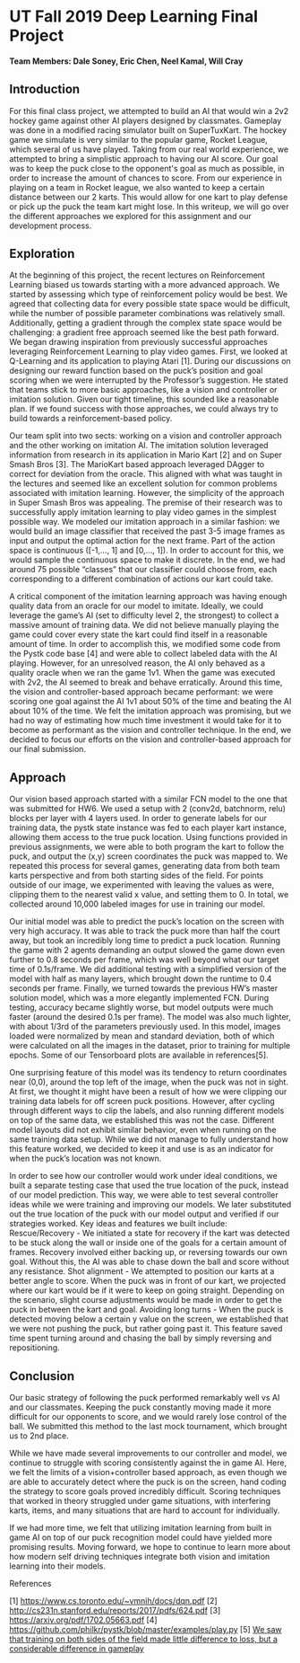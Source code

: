 # UT Fall 2019 Deep Learning Final Project
#### Team Members: Dale Soney, Eric Chen, Neel Kamal, Will Cray

## Introduction

For this final class project, we attempted to build an AI that would win a 2v2 hockey game against other AI players designed by classmates. Gameplay was done in a modified racing simulator built on SuperTuxKart. The hockey game we simulate is very similar to the popular game, Rocket League, which several of us have played. Taking from our real world experience, we attempted to bring a simplistic approach to having our AI score. Our goal was to keep the puck close to the opponent's goal as much as possible, in order to increase the amount of chances to score. From our experience in playing on a team in Rocket league, we also wanted to keep a certain distance between our 2 karts. This would allow for one kart to play defense or pick up the puck the team kart might lose. In this writeup, we will go over the different approaches we explored for this assignment and our development process.

## Exploration

At the beginning of this project, the recent lectures on Reinforcement Learning biased us towards starting with a more advanced approach. We started by assessing which type of reinforcement policy would be best. We agreed that collecting data for every possible state space would be difficult, while the number of possible parameter combinations was relatively small. Additionally, getting a gradient through the complex state space would be challenging: a gradient free approach seemed like the best path forward. We began drawing inspiration from previously successful approaches leveraging Reinforcement Learning to play video games. First, we looked at Q-Learning and its application to playing Atari [1]. During our discussions on designing our reward function based on the puck’s position and goal scoring when we were interrupted by the Professor’s suggestion. He stated that teams stick to more basic approaches, like a vision and controller or imitation solution. Given our tight timeline, this sounded like a reasonable plan. If we found success with those approaches, we could always try to build towards a reinforcement-based policy.

Our team split into two sects: working on a vision and controller approach and the other working on imitation AI. The imitation solution leveraged information from research in its application in Mario Kart [2] and on Super Smash Bros [3]. The MarioKart based approach leveraged DAgger to correct for deviation from the oracle. This aligned with what was taught in the lectures and seemed like an excellent solution for common problems associated with imitation learning. However, the simplicity of the approach in Super Smash Bros was appealing. The premise of their research was to successfully apply imitation learning to play video games in the simplest possible way. We modeled our imitation approach in a similar fashion: we would build an image classifier that received the past 3-5 image frames as input and output the optimal action for the next frame. Part of the action space is continuous ([-1,…, 1] and [0,…, 1]). In order to account for this, we would sample the continuous space to make it discrete. In the end, we had around 75 possible “classes” that our classifier could choose from, each corresponding to a different combination of actions our kart could take.

A critical component of the imitation learning approach was having enough quality data from an oracle for our model to imitate. Ideally, we could leverage the game’s AI (set to difficulty level 2, the strongest) to collect a massive amount of training data. We did not believe manually playing the game could cover every state the kart could find itself in a reasonable amount of time. In order to accomplish this, we modified some code from the Pystk code base [4] and were able to collect labeled data with the AI playing. However, for an unresolved reason, the AI only behaved as a quality oracle when we ran the game 1v1. When the game was executed with 2v2, the AI seemed to break and behave erratically. Around this time, the vision and controller-based approach became performant: we were scoring one goal against the AI 1v1 about 50% of the time and beating the AI about 10% of the time. We felt the imitation approach was promising, but we had no way of estimating how much time investment it would take for it to become as performant as the vision and controller technique. In the end, we decided to focus our efforts on the vision and controller-based approach for our final submission.

## Approach

Our vision based approach started with a similar FCN model to the one that was submitted for HW6. We used a setup with 2 (conv2d, batchnorm, relu) blocks per layer with 4 layers used. In order to generate labels for our training data, the pystk state instance was fed to each player kart instance, allowing them access to the true puck location. Using functions provided in previous assignments, we were able to both program the kart to follow the puck, and output the (x,y) screen coordinates the puck was mapped to. We repeated this process for several games, generating data from both team karts perspective and from both starting sides of the field. For points outside of our image, we experimented with leaving the values as were, clipping them to the nearest valid x value, and setting them to 0. In total, we collected around 10,000 labeled images for use in training our model.

Our initial model was able to predict the puck’s location on the screen with very high accuracy. It was able to track the puck more than half the court away, but took an incredibly long time to predict a puck location. Running the game with 2 agents demanding an output slowed the game down even further to 0.8 seconds per frame, which was well beyond what our target time of 0.1s/frame. We did additional testing with a simplified version of the model with half as many layers, which brought down the runtime to 0.4 seconds per frame. Finally, we turned towards the previous HW’s master solution model, which was a more elegantly implemented FCN. During testing, accuracy became slightly worse, but model outputs were much faster (around the desired 0.1s per frame). The model was also much lighter, with about 1/3rd of the parameters previously used. In this model, images loaded were normalized by mean and standard deviation, both of which were calculated on all the images in the dataset, prior to training for multiple epochs. Some of our Tensorboard plots are available in references[5].

One surprising feature of this model was its tendency to return coordinates near (0,0), around the top left of the image, when the puck was not in sight. At first, we thought it might have been a result of how we were clipping our training data labels for off screen puck positions. However, after cycling through different ways to clip the labels, and also running different models on top of the same data, we established this was not the case. Different model layouts did not exhibit similar behavior, even when running on the same training data setup. While we did not manage to fully understand how this feature worked, we decided to keep it and use is as an indicator for when the puck’s location was not known.

In order to see how our controller would work under ideal conditions, we built a separate testing case that used the true location of the puck, instead of our model prediction. This way, we were able to test several controller ideas while we were training and improving our models. We later substituted out the true location of the puck with our model output and verified if our strategies worked. Key ideas and features we built include:
Rescue/Recovery - We initiated a state for recovery if the kart was detected to be stuck along the wall or inside one of the goals for a certain amount of frames. Recovery involved either backing up, or reversing towards our own goal. Without this, the AI was able to chase down the ball and score without any resistance.
Shot alignment - We attempted to position our karts at a better angle to score. When the puck was in front of our kart, we projected where our kart would be if it were to keep on going straight. Depending on the scenario, slight course adjustments would  be made in order to get the puck in between the kart and goal.
Avoiding long turns - When the puck is detected moving below a certain y value on the screen, we established that we were not pushing the puck, but rather going past it. This feature saved time spent turning around and chasing the ball by simply reversing and repositioning.

## Conclusion

Our basic strategy of following the puck performed remarkably well vs AI and our classmates. Keeping the puck constantly moving made it more difficult for our opponents to score, and we would rarely lose control of the ball. We submitted this method to the last mock tournament, which brought us to 2nd place.

While we have made several improvements to our controller and model, we continue to struggle with scoring consistently against the in game AI. Here, we felt the limits of a vision+controller based approach, as even though we are able to accurately detect where the puck is on the screen, hand coding the strategy to score goals proved incredibly difficult. Scoring techniques that worked in theory struggled under game situations, with interfering karts, items, and many situations that are hard to account for individually.

If we had more time, we felt that utilizing imitation learning from built in game AI on top of our puck recognition model could have yielded more promising results. Moving forward, we hope to continue to learn more about how modern self driving techniques integrate both vision and imitation learning into their models.

References

[1] https://www.cs.toronto.edu/~vmnih/docs/dqn.pdf
[2] http://cs231n.stanford.edu/reports/2017/pdfs/624.pdf
[3] https://arxiv.org/pdf/1702.05663.pdf
[4] https://github.com/philkr/pystk/blob/master/examples/play.py
[5] [We saw that training on both sides of the field made little difference to loss, but a considerable difference in gameplay](https://imgur.com/a/D5tGb0i)
